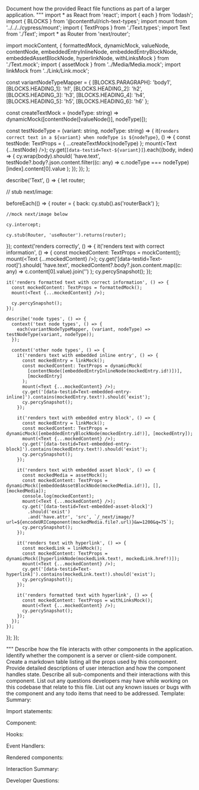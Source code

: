 Document how the provided React file functions as part of a larger application.
"""
import * as React from 'react';
import { each } from 'lodash';
import { BLOCKS } from '@contentful/rich-text-types';
import mount from '../../../cypress/mount';
import { TextProps } from './Text.types';
import Text from './Text';
import * as Router from 'next/router';

import mockContent, {
  formattedMock,
  dynamicMock,
  valueNode,
  contentNode,
  embeddedEntryInlineNode,
  embeddedEntryBlockNode,
  embeddedAssetBlockNode,
  hyperlinkNode,
  withLinksMock
} from './Text.mock';
import { assetMock } from '../Media/Media.mock';
import linkMock from '../Link/Link.mock';

const variantNodeTypeMapper = {
  [BLOCKS.PARAGRAPH]: 'body1',
  [BLOCKS.HEADING_1]: 'h1',
  [BLOCKS.HEADING_2]: 'h2',
  [BLOCKS.HEADING_3]: 'h3',
  [BLOCKS.HEADING_4]: 'h4',
  [BLOCKS.HEADING_5]: 'h5',
  [BLOCKS.HEADING_6]: 'h6'
};

const createTextMock = (nodeType: string) => dynamicMock([contentNode([valueNode()], nodeType)]);

const testNodeType = (variant: string, nodeType: string) => {
  it(`renders correct text in a ${variant} when nodeType is ${nodeType}`, () => {
    const testNode: TextProps = { ...createTextMock(nodeType) };
    mount(<Text {...testNode} />);
    cy.get(`[data-testid=Text-${variant}]`).each((body, index) => {
      cy.wrap(body).should(
        'have.text',
        testNode?.body?.json.content.filter((c: any) => c.nodeType === nodeType)[index].content[0].value
      );
    });
  });
};

describe('Text', () => {
  let router;

  // stub next/image:

  beforeEach(() => {
    router = {
      back: cy.stub().as('routerBack')
    };

    //mock next/image below

    cy.intercept;

    cy.stub(Router, 'useRouter').returns(router);
  });
  context('renders correctly', () => {
    it('renders text with correct information', () => {
      const mockedContent: TextProps = mockContent();
      mount(<Text {...mockedContent} />);
      cy.get('[data-testid=Text-root]').should(
        'have.text',
        mockedContent?.body?.json.content.map((c: any) => c.content[0].value).join('')
      );
      cy.percySnapshot();
    });

    it('renders formatted text with correct information', () => {
      const mockedContent: TextProps = formattedMock();
      mount(<Text {...mockedContent} />);

      cy.percySnapshot();
    });

    describe('node types', () => {
      context('text node types', () => {
        each(variantNodeTypeMapper, (variant, nodeType) => testNodeType(variant, nodeType));
      });

      context('other node types', () => {
        it('renders text with embedded inline entry', () => {
          const mockedEntry = linkMock();
          const mockedContent: TextProps = dynamicMock(
            [contentNode([embeddedEntryInlineNode(mockedEntry.id!)])],
            [mockedEntry]
          );
          mount(<Text {...mockedContent} />);
          cy.get('[data-testid=Text-embedded-entry-inline]').contains(mockedEntry.text!).should('exist');
          cy.percySnapshot();
        });

        it('renders text with embedded entry block', () => {
          const mockedEntry = linkMock();
          const mockedContent: TextProps = dynamicMock([embeddedEntryBlockNode(mockedEntry.id!)], [mockedEntry]);
          mount(<Text {...mockedContent} />);
          cy.get('[data-testid=Text-embedded-entry-block]').contains(mockedEntry.text!).should('exist');
          cy.percySnapshot();
        });

        it('renders text with embedded asset block', () => {
          const mockedMedia = assetMock();
          const mockedContent: TextProps = dynamicMock([embeddedAssetBlockNode(mockedMedia.id!)], [], [mockedMedia]);
          console.log(mockedContent);
          mount(<Text {...mockedContent} />);
          cy.get('[data-testid=Text-embedded-asset-block]')
            .should('exist')
            .and('have.attr', 'src', `/_next/image/?url=${encodeURIComponent(mockedMedia.file?.url)}&w=1200&q=75`);
          cy.percySnapshot();
        });

        it('renders text with hyperlink', () => {
          const mockedLink = linkMock();
          const mockedContent: TextProps = dynamicMock([hyperlinkNode(mockedLink.text!, mockedLink.href!)]);
          mount(<Text {...mockedContent} />);
          cy.get('[data-testid=Text-hyperlink]').contains(mockedLink.text!).should('exist');
          cy.percySnapshot();
        });

        it('renders formatted text with hyperlink', () => {
          const mockedContent: TextProps = withLinksMock();
          mount(<Text {...mockedContent} />);
          cy.percySnapshot();
        });
      });
    });
  });
});

"""
Describe how the file interacts with other components in the application.
Identify whether the component is a server or client-side component.
Create a markdown table listing all the props used by this component.
Provide detailed descriptions of user interaction and how the component handles state.
Describe all sub-components and their interactions with this component.
List out any questions developers may have while working on this codebase that relate to this file.
List out any known issues or bugs with the component and any todo items that need to be addressed.
Template:
Summary:
<brief overview of the file and all its major components>

Import statements:
<describe the imports and dependencies>

Component:
<Summary of component>

Hooks:
<list of hooks with descriptions>

Event Handlers:
<list of Event Handlers with descriptions>

Rendered components:
<list of Rendered components with descriptions>

Interaction Summary:
<a summary of how the file could interact with the rest of the application>

Developer Questions:
<a list of questions Developers working with this component may have the following questions when debugging>